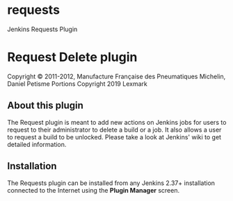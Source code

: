 # requests
Jenkins Requests Plugin


Request Delete plugin
===============================
Copyright &copy; 2011-2012, Manufacture Française des Pneumatiques Michelin, Daniel Petisme
Portions Copyright 2019 Lexmark

About this plugin
-----------------
The Request plugin is meant to add new actions on Jenkins jobs for users to request to their administrator to delete a build or a job. It also allows a user to request a build to be unlocked. Please take a look at Jenkins' wiki to get detailed information.

Installation
------------
The Requests plugin can be installed from any Jenkins 2.37+ installation connected to the Internet using the **Plugin Manager** screen.
